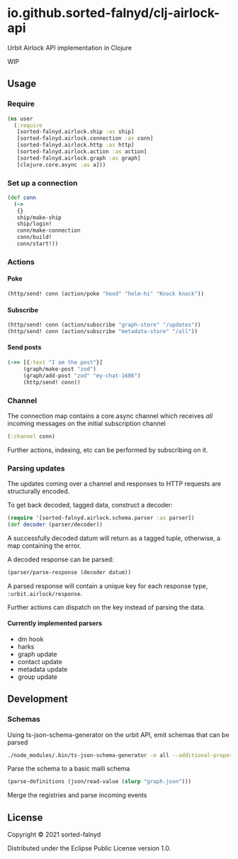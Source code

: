 # io.github.sorted-falnyd/clj-airlock-api

Urbit Airlock API implementation in Clojure

WIP

## Usage

### Require

```clojure
(ns user
  (:require
   [sorted-falnyd.airlock.ship :as ship]
   [sorted-falnyd.airlock.connection :as conn]
   [sorted-falnyd.airlock.http :as http]
   [sorted-falnyd.airlock.action :as action]
   [sorted-falnyd.airlock.graph :as graph]
   [clojure.core.async :as a]))
```
### Set up a connection

```clojure
(def conn
  (->
   {}
   ship/make-ship
   ship/login!
   conn/make-connection
   conn/build!
   conn/start!))
```

### Actions

#### Poke

```clojure
(http/send! conn (action/poke "hood" "helm-hi" "Knock knock"))
```

#### Subscribe

```clojure
(http/send! conn (action/subscribe "graph-store" "/updates"))
(http/send! conn (action/subscribe "metadata-store" "/all"))
```

#### Send posts

```clojure
(->> [{:text "I am the post"}]
     (graph/make-post "zod")
     (graph/add-post "zod" "my-chat-1686")
     (http/send! conn))
```

### Channel

The connection map contains a core.async channel which receives *all*
incoming messages on the initial subscription channel

```clojure
(:channel conn)
```

Further actions, indexing, etc can be performed by subscribing on it.

### Parsing updates

The updates coming over a channel and responses to HTTP requests are
structurally encoded.

To get back decoded, tagged data, construct a decoder:

```clojure
(require '[sorted-falnyd.airlock.schema.parser :as parser])
(def decoder (parser/decoder))
```

A successfully decoded datum will return as a tagged tuple, otherwise, a
map containing the error.

A decoded response can be parsed:

```clojure
(parser/parse-response (decoder datum))
```

A parsed response will contain a unique key for each response type,
`:urbit.airlock/response`.

Further actions can dispatch on the key instead of parsing the data.

#### Currently implemented parsers

- dm hook
- harks
- graph update
- contact update
- metadata update
- group update

## Development

### Schemas

Using ts-json-schema-generator on the urbit API, emit schemas that can be parsed

```bash
./node_modules/.bin/ts-json-schema-generator -e all --additional-properties true -f tsconfig.json --type 'Graph'  > ~/Urbit/clj-airlock-api/src/dev/resources/graph-update2.json
```

Parse the schema to a basic malli schema

```clojure
(parse-definitions (json/read-value (slurp "graph.json")))
```

Merge the registries and parse incoming events

## License

Copyright © 2021 sorted-falnyd

Distributed under the Eclipse Public License version 1.0.
